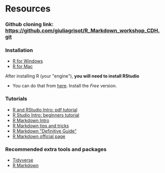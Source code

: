 
# Resources

### Github cloning link: https://github.com/giuliagrisot/R_Markdown_workshop_CDH.git

### Installation
- [R for Windows](https://cran.r-project.org/bin/windows/base/)
- [R for Mac](https://cran.r-project.org/bin/macosx/) 

After installing R (your "engine"), **you will need to install RStudio** 
- You can do that from [here](https://www.rstudio.com/products/rstudio/download/). Install the *Free* version.

### Tutorials
- [R and RStudio Intro: pdf tutorial](R_RStudio_Basics.pdf)
- [R Studio Intro: beginners tutorial](https://education.rstudio.com/learn/beginner/)
- [R Markdown Intro](https://intro2r.com/why-use-r-markdown.html)
- [R Markdown tips and tricks](https://www.dataquest.io/blog/r-markdown-tips-tricks-and-shortcuts/)
- [R Markdown "Definitive Guide"](https://bookdown.org/yihui/rmarkdown/)
- [R Markdown official page](https://rmarkdown.rstudio.com/docs/index.html)

### Recommended extra tools and packages
- [Tidyverse](https://www.tidyverse.org)
- [R Markdown](https://bookdown.org/yihui/rmarkdown/)

